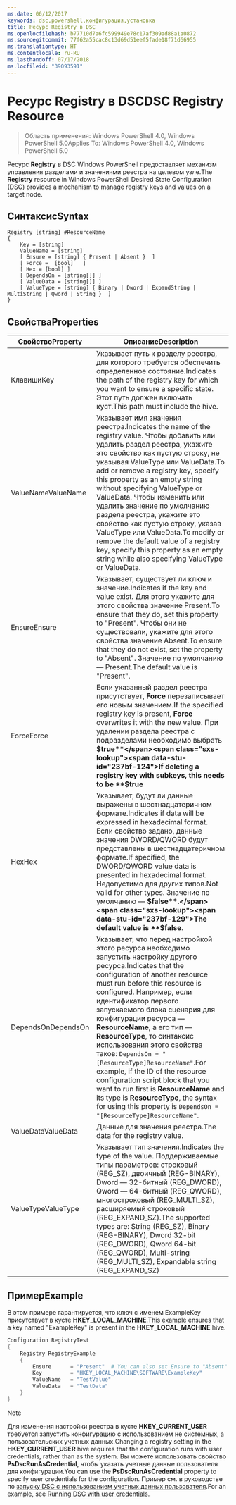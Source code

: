 ```yaml
---
ms.date: 06/12/2017
keywords: dsc,powershell,конфигурация,установка
title: Ресурс Registry в DSC
ms.openlocfilehash: b77710d7a6fc599949e78c17af309ad88a1a0872
ms.sourcegitcommit: 77f62a55cac8c13d69d51eef5fade18f71d66955
ms.translationtype: HT
ms.contentlocale: ru-RU
ms.lasthandoff: 07/17/2018
ms.locfileid: "39093591"
---
```

# <a name="dsc-registry-resource"></a><span data-ttu-id="237bf-103">Ресурс Registry в DSC</span><span class="sxs-lookup"><span data-stu-id="237bf-103">DSC Registry Resource</span></span>

> <span data-ttu-id="237bf-104">Область применения: Windows PowerShell 4.0, Windows PowerShell 5.0</span><span class="sxs-lookup"><span data-stu-id="237bf-104">Applies To: Windows PowerShell 4.0, Windows PowerShell 5.0</span></span>

<span data-ttu-id="237bf-105">Ресурс **Registry** в DSC Windows PowerShell предоставляет механизм управления разделами и значениями реестра на целевом узле.</span><span class="sxs-lookup"><span data-stu-id="237bf-105">The **Registry** resource in Windows PowerShell Desired State Configuration (DSC) provides a mechanism to manage registry keys and values on a target node.</span></span>

## <a name="syntax"></a><span data-ttu-id="237bf-106">Синтаксис</span><span class="sxs-lookup"><span data-stu-id="237bf-106">Syntax</span></span>

```
Registry [string] #ResourceName
{
    Key = [string]
    ValueName = [string]
    [ Ensure = [string] { Present | Absent }  ]
    [ Force =  [bool]   ]
    [ Hex = [bool] ]
    [ DependsOn = [string[]] ]
    [ ValueData = [string[]] ]
    [ ValueType = [string] { Binary | Dword | ExpandString | MultiString | Qword | String }  ]
}
```

## <a name="properties"></a><span data-ttu-id="237bf-107">Свойства</span><span class="sxs-lookup"><span data-stu-id="237bf-107">Properties</span></span>

|  <span data-ttu-id="237bf-108">Свойство</span><span class="sxs-lookup"><span data-stu-id="237bf-108">Property</span></span>  |  <span data-ttu-id="237bf-109">Описание</span><span class="sxs-lookup"><span data-stu-id="237bf-109">Description</span></span>   |
|---|---|
| <span data-ttu-id="237bf-110">Клавиши</span><span class="sxs-lookup"><span data-stu-id="237bf-110">Key</span></span>| <span data-ttu-id="237bf-111">Указывает путь к разделу реестра, для которого требуется обеспечить определенное состояние.</span><span class="sxs-lookup"><span data-stu-id="237bf-111">Indicates the path of the registry key for which you want to ensure a specific state.</span></span> <span data-ttu-id="237bf-112">Этот путь должен включать куст.</span><span class="sxs-lookup"><span data-stu-id="237bf-112">This path must include the hive.</span></span>|
| <span data-ttu-id="237bf-113">ValueName</span><span class="sxs-lookup"><span data-stu-id="237bf-113">ValueName</span></span>| <span data-ttu-id="237bf-114">Указывает имя значения реестра.</span><span class="sxs-lookup"><span data-stu-id="237bf-114">Indicates the name of the registry value.</span></span> <span data-ttu-id="237bf-115">Чтобы добавить или удалить раздел реестра, укажите это свойство как пустую строку, не указывая ValueType или ValueData.</span><span class="sxs-lookup"><span data-stu-id="237bf-115">To add or remove a registry key, specify this property as an empty string without specifying ValueType or ValueData.</span></span> <span data-ttu-id="237bf-116">Чтобы изменить или удалить значение по умолчанию раздела реестра, укажите это свойство как пустую строку, указав ValueType или ValueData.</span><span class="sxs-lookup"><span data-stu-id="237bf-116">To modify or remove the default value of a registry key, specify this property as an empty string while also specifying ValueType or ValueData.</span></span>|
| <span data-ttu-id="237bf-117">Ensure</span><span class="sxs-lookup"><span data-stu-id="237bf-117">Ensure</span></span>| <span data-ttu-id="237bf-118">Указывает, существует ли ключ и значение.</span><span class="sxs-lookup"><span data-stu-id="237bf-118">Indicates if the key and value exist.</span></span> <span data-ttu-id="237bf-119">Для этого укажите для этого свойства значение Present.</span><span class="sxs-lookup"><span data-stu-id="237bf-119">To ensure that they do, set this property to "Present".</span></span> <span data-ttu-id="237bf-120">Чтобы они не существовали, укажите для этого свойства значение Absent.</span><span class="sxs-lookup"><span data-stu-id="237bf-120">To ensure that they do not exist, set the property to "Absent".</span></span> <span data-ttu-id="237bf-121">Значение по умолчанию — Present.</span><span class="sxs-lookup"><span data-stu-id="237bf-121">The default value is "Present".</span></span>|
| <span data-ttu-id="237bf-122">Force</span><span class="sxs-lookup"><span data-stu-id="237bf-122">Force</span></span>| <span data-ttu-id="237bf-123">Если указанный раздел реестра присутствует, **Force** перезаписывает его новым значением.</span><span class="sxs-lookup"><span data-stu-id="237bf-123">If the specified registry key is present, **Force** overwrites it with the new value.</span></span> <span data-ttu-id="237bf-124">При удалении раздела реестра с подразделами необходимо выбрать **$true**</span><span class="sxs-lookup"><span data-stu-id="237bf-124">If deleting a registry key with subkeys, this needs to be **$true**</span></span> |
| <span data-ttu-id="237bf-125">Hex</span><span class="sxs-lookup"><span data-stu-id="237bf-125">Hex</span></span>| <span data-ttu-id="237bf-126">Указывает, будут ли данные выражены в шестнадцатеричном формате.</span><span class="sxs-lookup"><span data-stu-id="237bf-126">Indicates if data will be expressed in hexadecimal format.</span></span> <span data-ttu-id="237bf-127">Если свойство задано, данные значения DWORD/QWORD будут представлены в шестнадцатеричном формате.</span><span class="sxs-lookup"><span data-stu-id="237bf-127">If specified, the DWORD/QWORD value data is presented in hexadecimal format.</span></span> <span data-ttu-id="237bf-128">Недопустимо для других типов.</span><span class="sxs-lookup"><span data-stu-id="237bf-128">Not valid for other types.</span></span> <span data-ttu-id="237bf-129">Значение по умолчанию — **$false**.</span><span class="sxs-lookup"><span data-stu-id="237bf-129">The default value is **$false**.</span></span>|
| <span data-ttu-id="237bf-130">DependsOn</span><span class="sxs-lookup"><span data-stu-id="237bf-130">DependsOn</span></span>| <span data-ttu-id="237bf-131">Указывает, что перед настройкой этого ресурса необходимо запустить настройку другого ресурса.</span><span class="sxs-lookup"><span data-stu-id="237bf-131">Indicates that the configuration of another resource must run before this resource is configured.</span></span> <span data-ttu-id="237bf-132">Например, если идентификатор первого запускаемого блока сценария для конфигурации ресурса — **ResourceName**, а его тип — **ResourceType**, то синтаксис использования этого свойства таков: `DependsOn = "[ResourceType]ResourceName"`.</span><span class="sxs-lookup"><span data-stu-id="237bf-132">For example, if the ID of the resource configuration script block that you want to run first is **ResourceName** and its type is **ResourceType**, the syntax for using this property is `DependsOn = "[ResourceType]ResourceName"`.</span></span>|
| <span data-ttu-id="237bf-133">ValueData</span><span class="sxs-lookup"><span data-stu-id="237bf-133">ValueData</span></span>| <span data-ttu-id="237bf-134">Данные для значения реестра.</span><span class="sxs-lookup"><span data-stu-id="237bf-134">The data for the registry value.</span></span>|
| <span data-ttu-id="237bf-135">ValueType</span><span class="sxs-lookup"><span data-stu-id="237bf-135">ValueType</span></span>| <span data-ttu-id="237bf-136">Указывает тип значения.</span><span class="sxs-lookup"><span data-stu-id="237bf-136">Indicates the type of the value.</span></span> <span data-ttu-id="237bf-137">Поддерживаемые типы параметров: строковый (REG_SZ), двоичный (REG-BINARY), Dword — 32-битный (REG_DWORD), Qword — 64-битный (REG_QWORD), многостроковый (REG_MULTI_SZ), расширяемый строковый (REG_EXPAND_SZ).</span><span class="sxs-lookup"><span data-stu-id="237bf-137">The supported types are: String (REG_SZ), Binary (REG-BINARY), Dword 32-bit (REG_DWORD), Qword 64-bit (REG_QWORD), Multi-string (REG_MULTI_SZ), Expandable string (REG_EXPAND_SZ)</span></span> |

## <a name="example"></a><span data-ttu-id="237bf-138">Пример</span><span class="sxs-lookup"><span data-stu-id="237bf-138">Example</span></span>

<span data-ttu-id="237bf-139">В этом примере гарантируется, что ключ с именем ExampleKey присутствует в кусте **HKEY\_LOCAL\_MACHINE**.</span><span class="sxs-lookup"><span data-stu-id="237bf-139">This example ensures that a key named "ExampleKey" is present in the **HKEY\_LOCAL\_MACHINE** hive.</span></span>

```powershell
Configuration RegistryTest
{
    Registry RegistryExample
    {
        Ensure      = "Present"  # You can also set Ensure to "Absent"
        Key         = "HKEY_LOCAL_MACHINE\SOFTWARE\ExampleKey"
        ValueName   = "TestValue"
        ValueData   = "TestData"
    }
}
```

> [!NOTE]
> <span data-ttu-id="237bf-140">Для изменения настройки реестра в кусте **HKEY\_CURRENT\_USER** требуется запустить конфигурацию с использованием не системных, а пользовательских учетных данных.</span><span class="sxs-lookup"><span data-stu-id="237bf-140">Changing a registry setting in the **HKEY\_CURRENT\_USER** hive requires that the configuration runs with user credentials, rather than as the system.</span></span> <span data-ttu-id="237bf-141">Вы можете использовать свойство **PsDscRunAsCredential**, чтобы указать учетные данные пользователя для конфигурации.</span><span class="sxs-lookup"><span data-stu-id="237bf-141">You can use the **PsDscRunAsCredential** property to specify user credentials for the configuration.</span></span> <span data-ttu-id="237bf-142">Пример см. в руководстве по [запуску DSC с использованием учетных данных пользователя](runAsUser.md).</span><span class="sxs-lookup"><span data-stu-id="237bf-142">For an example, see [Running DSC with user credentials](runAsUser.md).</span></span>